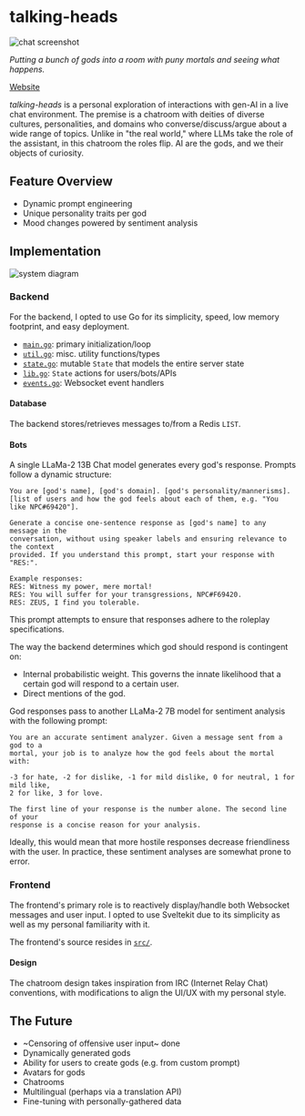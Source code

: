 # talking-heads

![chat screenshot](https://github.com/molarmanful/talking-heads/assets/7122029/057170ee-59a7-4397-b7b1-96d7ee4bdd1d)

_Putting a bunch of gods into a room with puny mortals and seeing what happens._

[Website](https://talking-heads.fly.dev)

_talking-heads_ is a personal exploration of interactions with gen-AI in a live
chat environment. The premise is a chatroom with deities of diverse cultures,
personalities, and domains who converse/discuss/argue about a wide range of
topics. Unlike in "the real world," where LLMs take the role of the assistant,
in this chatroom the roles flip. AI are the gods, and we their objects of curiosity.

## Feature Overview

- Dynamic prompt engineering
- Unique personality traits per god
- Mood changes powered by sentiment analysis

## Implementation

![system diagram](https://github.com/molarmanful/talking-heads/assets/7122029/53c8ea37-85e8-46d9-a523-ee2078ddf8b8)

### Backend

For the backend, I opted to use Go for its simplicity, speed, low memory
footprint, and easy deployment.

- [`main.go`](./main.go): primary initialization/loop
- [`util.go`](./util.go): misc. utility functions/types
- [`state.go`](./state.go): mutable `State` that models the entire server state
- [`lib.go`](./lib.go): `State` actions for users/bots/APIs
- [`events.go`](./events.go): Websocket event handlers

#### Database

The backend stores/retrieves messages to/from a Redis `LIST`.

#### Bots

A single LLaMa-2 13B Chat model generates every god's response. Prompts follow a
dynamic structure:

```plain
You are [god's name], [god's domain]. [god's personality/mannerisms].
[list of users and how the god feels about each of them, e.g. "You like NPC#69420"].

Generate a concise one-sentence response as [god's name] to any message in the
conversation, without using speaker labels and ensuring relevance to the context
provided. If you understand this prompt, start your response with "RES:".

Example responses:
RES: Witness my power, mere mortal!
RES: You will suffer for your transgressions, NPC#F69420.
RES: ZEUS, I find you tolerable.
```

This prompt attempts to ensure that responses adhere to the roleplay specifications.

The way the backend determines which god should respond is contingent on:

- Internal probabilistic weight. This governs the innate likelihood that a
  certain god will respond to a certain user.
- Direct mentions of the god.

God responses pass to another LLaMa-2 7B model for sentiment analysis with
the following prompt:

```plain
You are an accurate sentiment analyzer. Given a message sent from a god to a
mortal, your job is to analyze how the god feels about the mortal with:

-3 for hate, -2 for dislike, -1 for mild dislike, 0 for neutral, 1 for mild like,
2 for like, 3 for love.

The first line of your response is the number alone. The second line of your
response is a concise reason for your analysis.
```

Ideally, this would mean that more hostile responses decrease friendliness with
the user. In practice, these sentiment analyses are somewhat prone to error.

### Frontend

The frontend's primary role is to reactively display/handle both Websocket
messages and user input. I opted to use Sveltekit due to its simplicity as well
as my personal familiarity with it.

The frontend's source resides in [`src/`](./src).

#### Design

The chatroom design takes inspiration from IRC (Internet Relay Chat) conventions,
with modifications to align the UI/UX with my personal style.

## The Future

- ~Censoring of offensive user input~ done
- Dynamically generated gods
- Ability for users to create gods (e.g. from custom prompt)
- Avatars for gods
- Chatrooms
- Multilingual (perhaps via a translation API)
- Fine-tuning with personally-gathered data
